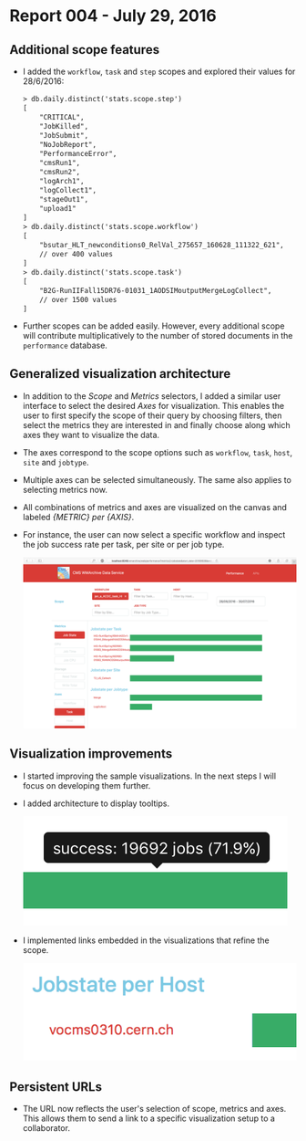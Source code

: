 # Report 004 - July 29, 2016

## Additional scope features

- I added the `workflow`, `task` and `step` scopes and explored their values for 28/6/2016:

	```
	> db.daily.distinct('stats.scope.step')
	[
		"CRITICAL",
		"JobKilled",
		"JobSubmit",
		"NoJobReport",
		"PerformanceError",
		"cmsRun1",
		"cmsRun2",
		"logArch1",
		"logCollect1",
		"stageOut1",
		"upload1"
	]
	> db.daily.distinct('stats.scope.workflow')
	[
		"bsutar_HLT_newconditions0_RelVal_275657_160628_111322_621",
		// over 400 values
	]
	> db.daily.distinct('stats.scope.task')
	[
		"B2G-RunIIFall15DR76-01031_1AODSIMoutputMergeLogCollect",
		// over 1500 values
	]
	```

- Further scopes can be added easily. However, every additional scope will contribute multiplicatively to the number of stored documents in the `performance` database.


## Generalized visualization architecture

- In addition to the _Scope_ and _Metrics_ selectors, I added a similar user interface to select the desired _Axes_ for visualization. This enables the user to first specify the scope of their query by choosing filters, then select the metrics they are interested in and finally choose along which axes they want to visualize the data.
- The axes correspond to the scope options such as `workflow`, `task`, `host`, `site` and `jobtype`.
- Multiple axes can be selected simultaneously. The same also applies to selecting metrics now.
- All combinations of metrics and axes are visualized on the canvas and labeled _{METRIC} per {AXIS}_.
- For instance, the user can now select a specific workflow and inspect the job success rate per task, per site or per job type.

	![Axes](images/004/axes.png)


## Visualization improvements

- I started improving the sample visualizations. In the next steps I will focus on developing them further.
- I added architecture to display tooltips.

	![Tooltips](images/004/tooltip.png)
- I implemented links embedded in the visualizations that refine the scope.

	![Scope Links](images/004/scope_links.png)


## Persistent URLs

- The URL now reflects the user's selection of scope, metrics and axes. This allows them to send a link to a specific visualization setup to a collaborator.
